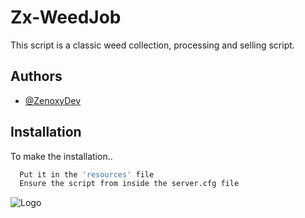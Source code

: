 
# Zx-WeedJob

This script is a classic weed collection, processing and selling script.


## Authors

- [@ZenoxyDev](https://github.com/ZenoxyDev)


## Installation

To make the installation..

```bash
  Put it in the 'resources' file
  Ensure the script from inside the server.cfg file
```
    
![Logo](https://cdn.discordapp.com/attachments/1148770928055025806/1245048607648907355/standard.gif?ex=67f3fadf&is=67f2a95f&hm=f86da5deb8d690ef5d4041f38c17a1e8e9927b9dfd38e8eadd85f8d16504de64&)

